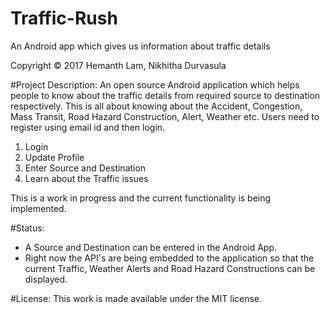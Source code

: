 # Traffic-Rush
An Android app which gives us information about traffic details 

Copyright © 2017 Hemanth Lam, Nikhitha Durvasula

#Project Description: An open source Android application which helps people to know about the traffic details from required source to destination respectively. This is all about knowing about the Accident, Congestion, Mass Transit, Road Hazard Construction, Alert, Weather etc. Users need to register using email id and then login.
1. Login
2. Update Profile
3. Enter Source and Destination
4. Learn about the Traffic issues

This is a work in progress and the current functionality is being implemented.

#Status:
- A Source and Destination can be entered in the Android App.
- Right now the API's are being embedded to the application so that the current Traffic, Weather Alerts and Road Hazard Constructions can be displayed.

#License:
This work is made available under the MIT license.
